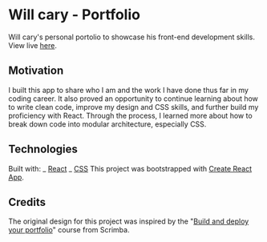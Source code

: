 # Will cary - Portfolio

Will cary's personal portolio to showcase his front-end development skills. View live [here]().

## Motivation

I built this app to share who I am and the work I have done thus far in my coding career. It also proved an opportunity to continue learning about how to write clean code, improve my design and CSS skills, and further build my proficiency with React. Through the process, I learned more about how to break down code into modular architecture, especially CSS.

## Technologies

Built with:
_ [React](https://reactjs.org/)
_ [CSS](https://developer.mozilla.org/en-US/docs/Web/CSS)
This project was bootstrapped with [Create React App](https://github.com/facebook/create-react-app).

## Credits

The original design for this project was inspired by the "[Build and deploy your portfolio](https://scrimba.com/learn/portfolio)" course from Scrimba.
